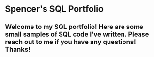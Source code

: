 # Spencer's SQL Portfolio

## Welcome to my SQL portfolio! Here are some small samples of SQL code I've written. Please reach out to me if you have any questions! Thanks!
